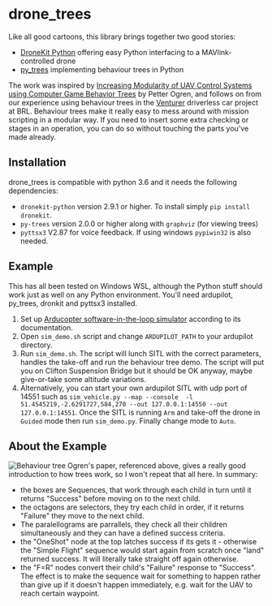 # drone_trees
Like all good cartoons, this library brings together two good stories:
* [DroneKit Python](https://github.com/dronekit/dronekit-python) offering easy Python interfacing to a MAVlink-controlled drone
* [py_trees](https://github.com/splintered-reality/py_trees) implementing behaviour trees in Python

The work was inspired by [Increasing Modularity of UAV Control Systems using Computer Game Behavior Trees](https://arc.aiaa.org/doi/pdf/10.2514/6.2012-4458) by Petter Ogren, and follows on from our experience using behaviour trees in the [Venturer](https://www.venturer-cars.com/) driverless car project at BRL.  Behaviour trees make it really easy to mess around with mission scripting in a modular way.  If you need to insert some extra checking or stages in an operation, you can do so without touching the parts you've made already.

## Installation
drone_trees is compatible with python 3.6 and it needs the following dependencies:
* `dronekit-python` version 2.9.1 or higher. To install simply `pip install dronekit`.
* `py-trees` version 2.0.0 or higher along with `graphviz` (for viewing trees)
* `pyttsx3` V2.87 for voice feedback. If using windows `pypiwin32` is also needed.

## Example

This has all been tested on Windows WSL, although the Python stuff should work just as well on any Python environment.  You'll need ardupilot, py_trees, dronkit and pyttsx3 installed.

1. Set up [Arducopter software-in-the-loop simulator](http://ardupilot.org/dev/docs/sitl-simulator-software-in-the-loop.html) according to its documentation.
2. Open `sim_demo.sh` script and change `ARDUPILOT_PATH` to your ardupilot directory.
3. Run `sim_demo.sh`. The script will lunch SITL with the correct parameters, handles the take-off and run the behaviour tree demo. The script will put you on Clifton Suspension Bridge but it should be OK anyway, maybe give-or-take some altitude variations.
4. Alternatively, you can start your own ardupilot SITL with udp port of 14551 such as `sim_vehicle.py --map --console  -l 51.4545219,-2.6291727,584,270 --out 127.0.0.1:14550 --out 127.0.0.1:14551`.  Once the SITL is running `Arm` and take-off the drone in `Guided` mode then run `sim_demo.py`. Finally change mode to `Auto`.

## About the Example
![Behaviour tree](https://raw.githubusercontent.com/hiradg/drone_trees/master/example.png)
Ogren's paper, referenced above, gives a really good introduction to how trees work, so I won't repeat that all here.  In summary:
* the boxes are Sequences, that work through each child in turn until it returns "Success" before moving on to the next child.
* the octagons are selectors, they try each child in order, if it returns "Failure" they move to the next child.
* The paralellograms are parrallels, they check all their children simultaneously and they can have a defined success criteria.
* the "OneShot" node at the top latches success if its gets it - otherwise the "Simple Flight" sequence would start again from scratch once "land" returned success.  It will literally take straight off again otherwise.
* the "F=R" nodes convert their child's "Failure" response to "Success".  The effect is to make the sequence wait for something to happen rather than give up if it doesn't happen immediately, e.g. wait for the UAV to reach certain waypoint.